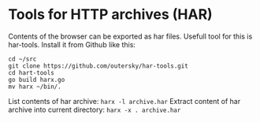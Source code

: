 # Tools for HTTP archives (HAR)

Contents of the browser can be exported as har files. Usefull tool for this is har-tools. Install it from Github like this:
```
cd ~/src
git clone https://github.com/outersky/har-tools.git
cd hart-tools
go build harx.go
mv harx ~/bin/.
```

List contents of har archive: `harx -l archive.har`
Extract content of har archive into current directory: `harx -x . archive.har`
